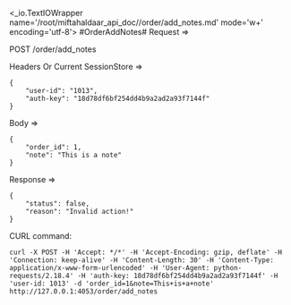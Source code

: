 <_io.TextIOWrapper name='/root/miftahaldaar_api_doc//order/add_notes.md' mode='w+' encoding='utf-8'>
#OrderAddNotes# Request =>

POST /order/add_notes

Headers Or Current SessionStore =>
```
{
    "user-id": "1013",
    "auth-key": "18d78df6bf254dd4b9a2ad2a93f7144f"
}
```
Body => 
```
{
    "order_id": 1,
    "note": "This is a note"
}
```
Response => 
```
{
    "status": false,
    "reason": "Invalid action!"
}
```

CURL command:
```
curl -X POST -H 'Accept: */*' -H 'Accept-Encoding: gzip, deflate' -H 'Connection: keep-alive' -H 'Content-Length: 30' -H 'Content-Type: application/x-www-form-urlencoded' -H 'User-Agent: python-requests/2.18.4' -H 'auth-key: 18d78df6bf254dd4b9a2ad2a93f7144f' -H 'user-id: 1013' -d 'order_id=1&note=This+is+a+note' http://127.0.0.1:4053/order/add_notes
```
